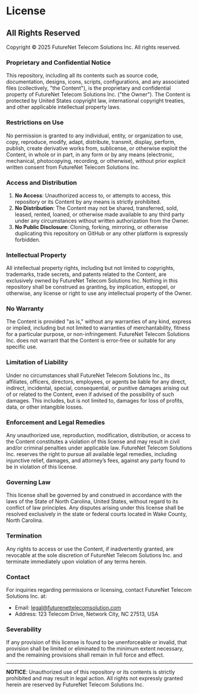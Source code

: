 # License

## All Rights Reserved

Copyright © 2025 FutureNet Telecom Solutions Inc. All rights reserved.

### Proprietary and Confidential Notice

This repository, including all its contents such as source code, documentation, designs, icons, scripts, configurations, and any associated files (collectively, "the Content"), is the proprietary and confidential property of FutureNet Telecom Solutions Inc. ("the Owner"). The Content is protected by United States copyright law, international copyright treaties, and other applicable intellectual property laws.

### Restrictions on Use

No permission is granted to any individual, entity, or organization to use, copy, reproduce, modify, adapt, distribute, transmit, display, perform, publish, create derivative works from, sublicense, or otherwise exploit the Content, in whole or in part, in any form or by any means (electronic, mechanical, photocopying, recording, or otherwise), without prior explicit written consent from FutureNet Telecom Solutions Inc.

### Access and Distribution

1. **No Access**: Unauthorized access to, or attempts to access, this repository or its Content by any means is strictly prohibited.
2. **No Distribution**: The Content may not be shared, transferred, sold, leased, rented, loaned, or otherwise made available to any third party under any circumstances without written authorization from the Owner.
3. **No Public Disclosure**: Cloning, forking, mirroring, or otherwise duplicating this repository on GitHub or any other platform is expressly forbidden.

### Intellectual Property

All intellectual property rights, including but not limited to copyrights, trademarks, trade secrets, and patents related to the Content, are exclusively owned by FutureNet Telecom Solutions Inc. Nothing in this repository shall be construed as granting, by implication, estoppel, or otherwise, any license or right to use any intellectual property of the Owner.

### No Warranty

The Content is provided "as is," without any warranties of any kind, express or implied, including but not limited to warranties of merchantability, fitness for a particular purpose, or non-infringement. FutureNet Telecom Solutions Inc. does not warrant that the Content is error-free or suitable for any specific use.

### Limitation of Liability

Under no circumstances shall FutureNet Telecom Solutions Inc., its affiliates, officers, directors, employees, or agents be liable for any direct, indirect, incidental, special, consequential, or punitive damages arising out of or related to the Content, even if advised of the possibility of such damages. This includes, but is not limited to, damages for loss of profits, data, or other intangible losses.

### Enforcement and Legal Remedies

Any unauthorized use, reproduction, modification, distribution, or access to the Content constitutes a violation of this license and may result in civil and/or criminal penalties under applicable law. FutureNet Telecom Solutions Inc. reserves the right to pursue all available legal remedies, including injunctive relief, damages, and attorney’s fees, against any party found to be in violation of this license.

### Governing Law

This license shall be governed by and construed in accordance with the laws of the State of North Carolina, United States, without regard to its conflict of law principles. Any disputes arising under this license shall be resolved exclusively in the state or federal courts located in Wake County, North Carolina.

### Termination

Any rights to access or use the Content, if inadvertently granted, are revocable at the sole discretion of FutureNet Telecom Solutions Inc. and terminate immediately upon violation of any terms herein.

### Contact

For inquiries regarding permissions or licensing, contact FutureNet Telecom Solutions Inc. at:
- Email: legal@futurenettelecomsolution.com
- Address: 123 Telecom Drive, Network City, NC 27513, USA

### Severability

If any provision of this license is found to be unenforceable or invalid, that provision shall be limited or eliminated to the minimum extent necessary, and the remaining provisions shall remain in full force and effect.

---

**NOTICE**: Unauthorized use of this repository or its contents is strictly prohibited and may result in legal action. All rights not expressly granted herein are reserved by FutureNet Telecom Solutions Inc.